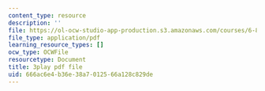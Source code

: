```yaml
---
content_type: resource
description: ''
file: https://ol-ocw-studio-app-production.s3.amazonaws.com/courses/6-832-underactuated-robotics-spring-2009/666ac6e4b36e38a7012566a128c829de_-fCLJ1pGht4.pdf
file_type: application/pdf
learning_resource_types: []
ocw_type: OCWFile
resourcetype: Document
title: 3play pdf file
uid: 666ac6e4-b36e-38a7-0125-66a128c829de
---
```

